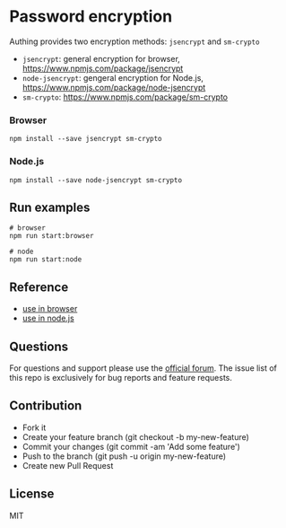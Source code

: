 # Password encryption

Authing provides two encryption methods: `jsencrypt` and `sm-crypto`

- `jsencrypt`: general encryption for browser, https://www.npmjs.com/package/jsencrypt
- `node-jsencrypt`: gengeral encryption for Node.js, https://www.npmjs.com/package/node-jsencrypt
- `sm-crypto`: https://www.npmjs.com/package/sm-crypto

### Browser

``` shell
npm install --save jsencrypt sm-crypto
```

### Node.js

``` shell
npm install --save node-jsencrypt sm-crypto
```
## Run examples
``` shell
# browser
npm run start:browser

# node
npm run start:node
```

## Reference

- [use in browser](./browser/lib.js)
- [use in node.js](./node/lib.js)

## Questions

For questions and support please use the [official forum](https://forum.authing.cn/). The issue list of this repo is exclusively for bug reports and feature requests.

## Contribution

- Fork it
- Create your feature branch (git checkout -b my-new-feature)
- Commit your changes (git commit -am 'Add some feature')
- Push to the branch (git push -u origin my-new-feature)
- Create new Pull Request

## License

MIT
